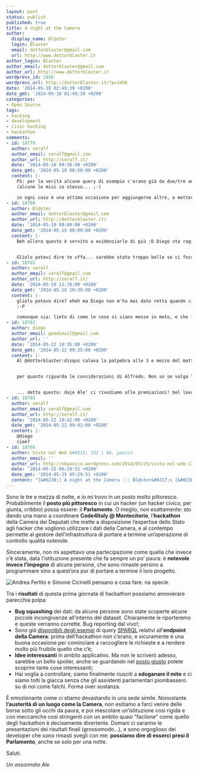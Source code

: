 ```yaml
---
layout: post
status: publish
published: true
title: A night at the Camera
author:
  display_name: Bl@ster
  login: Blaster
  email: dottorblaster@gmail.com
  url: http://www.dottorblaster.it
author_login: Blaster
author_email: dottorblaster@gmail.com
author_url: http://www.dottorblaster.it
wordpress_id: 2456
wordpress_url: http://dottorblaster.it/?p=2456
date: '2014-05-18 02:49:39 +0200'
date_gmt: '2014-05-18 01:49:39 +0200'
categories:
- Open Source
tags:
- hacking
- development
- civic hacking
- hackathon
comments:
- id: 18779
  author: seralf
  author_email: seralf@gmail.com
  author_url: http://seralf.it/
  date: '2014-05-18 09:56:00 +0200'
  date_gmt: '2014-05-18 08:56:00 +0200'
  content: |-
    PS: per la verità alcune query di esempio c'erano già da due/tre anni, anche se non erano molto evidenziate!
    (alcune le misi io stesso... ;-)

    in ogni caso è una ottima occasione per aggiungerne altre, o metterne finalmente qualcuna più orientata a richieste specifiche. così da farli adoperare sul serio 'sti dati, daje!
- id: 18780
  author: Bl@ster
  author_email: dottorblaster@gmail.com
  author_url: http://dottorblaster.it/
  date: '2014-05-19 09:00:00 +0200'
  date_gmt: '2014-05-19 08:00:00 +0200'
  content: |-
    Beh allora questo è servito a evidenziarle di più :D Diego sta ragionando proprio sulla popolazione massiccia di quella paginetta.


    Glielo potevi dire te uffa... sarebbe stato troppo bello se ci fossi stato :)
- id: 18781
  author: seralf
  author_email: seralf@gmail.com
  author_url: http://seralf.it/
  date: '2014-05-19 21:39:00 +0200'
  date_gmt: '2014-05-19 20:39:00 +0200'
  content: |-
    glielo potevo dire? eheh ma Diego non m'ha mai dato retta quando ci lavoravo insieme, figurate mò! per la cronaca glielo ho detto per per mesi, anche un 2/3 anni fa quando sosteneva che SPARQL non servisse a niente!
    :-P

    comunque sia: lieto di come le cose si siano messe in moto, e che finalmente molta più gente utilizzi quei dati. Il prossimo passo potrebbe essere utilizzarli sistemicamente, speriamo! ma per questo servono apps e integrazioni "terze"... :-)
- id: 18782
  author: diego
  author_email: geodimail@gmail.com
  author_url: ''
  date: '2014-05-22 10:35:00 +0200'
  date_gmt: '2014-05-22 09:35:00 +0200'
  content: |-
    Al @dottorblaster:disqus calava la palpebra alle 3 e mezzo del mattino e quindi è stra-giustificato: il link è toppato! gli esempi di query SPARQL che ho cercato di raccogliere durante l'Hackathon sono qui https://github.com/hackathon2014-montecitorio/sparql/wiki


    per quanto riguarda le considerazioni di Alfredo. Non so se valga la pena rispondere. Pensi di stare in una chat privata? basta una faccetta felice al termine di una frase per far passare i tuoi commenti come "leggeri"?  Di certo non mi metterò a controbattere sul sito di Alessio a quello che scrivi.


    ... detto questo: daje Ale' ci rivediamo alle premiazioni! bel lavoro, io mi sono proprio divertito ;)
- id: 18783
  author: seralf
  author_email: seralf@gmail.com
  author_url: http://seralf.it/
  date: '2014-05-22 10:42:00 +0200'
  date_gmt: '2014-05-22 09:42:00 +0200'
  content: |-
    @diego
    cioè?
- id: 18786
  author: Visto nel Web &#8211; 132 | Ok, panico
  author_email: ''
  author_url: http://okpanico.wordpress.com/2014/05/25/visto-nel-web-132/
  date: '2014-05-25 06:29:51 +0200'
  date_gmt: '2014-05-25 05:29:51 +0200'
  content: "[&#8230;] A night at the Camera ::: Bl@ster&#8217;s [&#8230;]"
---
```

<p>Sono le tre e mezza di notte, e io mi trovo in un posto molto pittoresco. Probabilmente il <strong>posto più pittoresco</strong> in cui un hacker (un hacker civico, per giunta, cribbio) possa essere: il <strong>Parlamento</strong>. O meglio, non esattamente: sto dando una mano a coordinare <strong>Code4Italy @ Montecitorio</strong>, l&#8217;<strong>hackathon</strong> della Camera dei Deputati che mette a disposizione l&#8217;expertise dello Stato agli hacker che vogliono utilizzare i dati della Camera, e al contempo permette al gestore dell&#8217;infrastruttura di portare a termine un&#8217;operazione di controllo qualità notevole.</p>
<p>Sinceramente, non mi aspettavo una partecipazione come quella che invece c&#8217;è stata, data l&#8217;istituzione presente che fa sempre un po&#8217; paura: è <strong>notevole invece l&#8217;impegno</strong> di alcune persone, che sono rimaste persino a programmare sino a quest&#8217;ora pur di portare a termine il loro progetto.</p>
<p><img src="https://scontent-a-fra.xx.fbcdn.net/hphotos-prn2/t1.0-9/10258690_10203950024207987_2231792181499035511_n.jpg" alt="Andrea Ferlito e Simone Cicinelli pensano a cosa fare. na specie." /></p>
<p>Tra i <strong>risultati</strong> di questa prima giornata di hackathon possiamo annoverare parecchia polpa:</p>
<ul>
<li><strong>Bug squashing</strong> dei dati: da alcune persone sono state scoperte alcune piccole incongruenze all&#8217;interno del dataset. Chiaramente le riporteremo e queste verranno corrette. Bug reporting dal vivo!;</li>
<li>Sono già <a href="http://dati.camera.it/it/esempi-query-sparql.html">disponibili degli esempi</a> di query <a href="http://it.wikipedia.org/wiki/SPARQL">SPARQL</a> relativi all&#8217;<strong>endpoint della Camera</strong>: prima dell&#8217;hackathon non c&#8217;erano, e sicuramente è una buona occasione per cominciare a raccogliere le richieste e a rendere molto più fruibile quello che c&#8217;è;</li>
<li><strong>Idee interessanti</strong> in ambito applicativo. Ma non le scriverò adesso, sarebbe un bello spoiler, anche se guardando nel <a href="http://dati.camera.it/it/hackathon/">posto giusto</a> potete scoprire tante cose interessanti;</li>
<li>Hai voglia a controllare, siamo finalmente riusciti a <strong>sdoganare il mito</strong> e ci siamo tolti la giacca senza che gli assistenti parlamentari piombassero su di noi come falchi. Forma over sostanza.</li>
</ul>
<p>È emozionante come ci stiamo devastando in una sede simile. Nonostante <strong>l&#8217;austerità di un luogo come la Camera</strong>, non esitiamo a farci venire delle borse sotto gli occhi da paura, e poi mescolare un&#8217;istituzione così rigida e con meccaniche così stringenti con un ambito quasi &#8220;facilone&#8221; come quello degli hackathon è decisamente divertente. Domani ci saranno le presentazioni dei risultati finali (grossomodo&#8230;), e sono orgoglioso dei developer che sono rimasti svegli con me: <strong>possiamo dire di esserci presi il Parlamento</strong>, anche se solo per una notte.</p>
<p>Saluti.</p>
<p><em>Un assonnato Ale</em></p>
